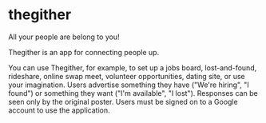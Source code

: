 thegither
=========

All your people are belong to you!

Thegither is an app for connecting people up.

You can use Thegither, for example, to set up a jobs board, lost-and-found, 
rideshare, online swap meet, volunteer opportunities, dating site, or use your 
imagination.  Users advertise something they have ("We're hiring", "I found") 
or something they want ("I'm available", "I lost").  Responses can be seen 
only by the original poster.  Users must be signed on to a Google account to 
use the application.
